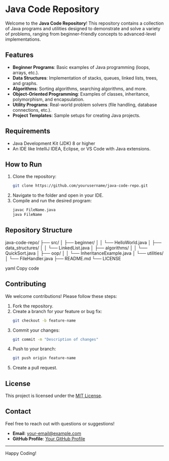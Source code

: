 # Java Code Repository

Welcome to the **Java Code Repository**! This repository contains a collection of Java programs and utilities designed to demonstrate and solve a variety of problems, ranging from beginner-friendly concepts to advanced-level implementations.

## Features

- **Beginner Programs**: Basic examples of Java programming (loops, arrays, etc.).
- **Data Structures**: Implementation of stacks, queues, linked lists, trees, and graphs.
- **Algorithms**: Sorting algorithms, searching algorithms, and more.
- **Object-Oriented Programming**: Examples of classes, inheritance, polymorphism, and encapsulation.
- **Utility Programs**: Real-world problem solvers (file handling, database connections, etc.).
- **Project Templates**: Sample setups for creating Java projects.

## Requirements

- Java Development Kit (JDK) 8 or higher
- An IDE like IntelliJ IDEA, Eclipse, or VS Code with Java extensions.

## How to Run

1. Clone the repository:
    ```bash
    git clone https://github.com/yourusername/java-code-repo.git
    ```
2. Navigate to the folder and open in your IDE.
3. Compile and run the desired program:
    ```bash
    javac FileName.java
    java FileName
    ```

## Repository Structure

java-code-repo/ ├── src/ │ ├── beginner/ │ │ └── HelloWorld.java │ ├── data_structures/ │ │ └── LinkedList.java │ ├── algorithms/ │ │ └── QuickSort.java │ ├── oop/ │ │ └── InheritanceExample.java │ └── utilities/ │ └── FileHandler.java ├── README.md └── LICENSE

yaml
Copy code

## Contributing

We welcome contributions! Please follow these steps:
1. Fork the repository.
2. Create a branch for your feature or bug fix:
    ```bash
    git checkout -b feature-name
    ```
3. Commit your changes:
    ```bash
    git commit -m "Description of changes"
    ```
4. Push to your branch:
    ```bash
    git push origin feature-name
    ```
5. Create a pull request.

## License

This project is licensed under the [MIT License](LICENSE).

## Contact

Feel free to reach out with questions or suggestions!

- **Email**: your-email@example.com
- **GitHub Profile**: [Your GitHub Profile](https://github.com/yourusername)

---

Happy Coding!
